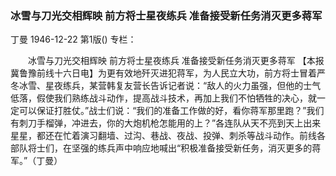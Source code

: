 ### 冰雪与刀光交相辉映  前方将士星夜练兵  准备接受新任务消灭更多蒋军
丁曼
1946-12-22
第1版()
专栏：

　　冰雪与刀光交相辉映
    前方将士星夜练兵
    准备接受新任务消灭更多蒋军
    【本报冀鲁豫前线十六日电】为更有效地歼灭进犯蒋军，为人民立大功，前方将士冒着严冬冰雪、星夜练兵，某营韩复友营长告诉记者说：“敌人的火力虽强，但他的士气低落，假使我们熟练战斗动作，提高战斗技术，再加上我们不怕牺牲的决心，就一定可以保证打胜仗。”战士们说：“我们的准备工作做的好，看你蒋军那里跑？”我们有刺刀手榴弹，冲进去，你的大炮机枪怎能用的上？”各连队从天不亮到天上出来星星，都还在忙着演习翻墙、过沟、巷战、夜战、投弹、刺杀等战斗动作。前线各部队将士们，在坚强的练兵声中响应地喊出“积极准备接受新任务，消灭更多的蒋军。”（丁曼）
